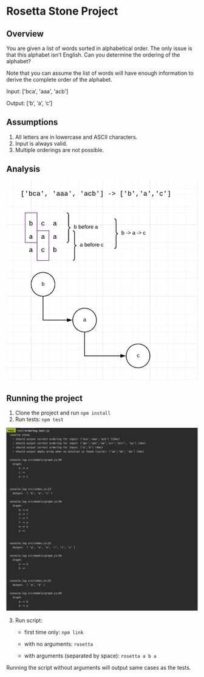 # Rosetta Stone Project

## Overview

You are given a list of words sorted in alphabetical order. The only issue is that this alphabet isn’t English. Can you determine the ordering of the alphabet?

Note that you can assume the list of words will have enough information to derive the complete order of the alphabet.

Input: ['bca', 'aaa', 'acb']

Output: [‘b’, ‘a’, ‘c’]  

## Assumptions

1. All letters are in lowercase and ASCII characters.
2. Input is always valid.
3. Multiple orderings are not possible.

## Analysis

![Analysis](docs/graph.png)

## Running the project

1. Clone the project and run ```npm install```
2. Run tests: ```npm test```

![Tests](docs/test.png)

3. Run script: 
         
   * first time only: ```npm link```
   
   * with no arguments: ```rosetta```
   
   * with arguments (separated by space): ```rosetta a b a```
   
Running the script without arguments will output same cases as the tests. 
